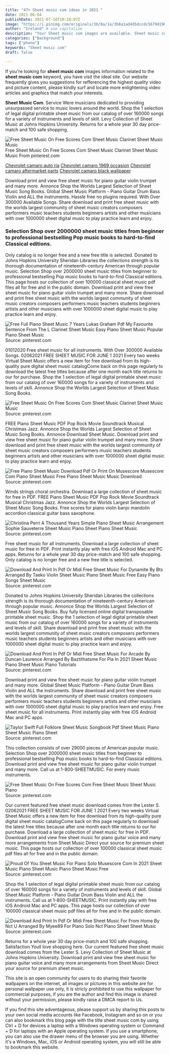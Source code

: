 ```yaml
---
title: "47+ Sheet music com ideas in 2021 "
date: 2021-06-04
publishDate: 2021-07-10T10:18:07Z
image: "https://i.pinimg.com/originals/3b/8a/1a/3b8a1ad4d5dccdc5679d19051fcd1012.png"
author: "Ireland" # use capitalize
description: "Your Sheet music com images are available. Sheet music com are a topic that is being searched for and liked by netizens today. You can Find and Download the Sheet music com files here. Find and Download all royalty-free photos."
categories: ["Background"]
tags: ["phone"]
keywords: "Sheet music com"
draft: false

---
```


If you're looking for **sheet music com** images information related to the **sheet music com** keyword, you have visit the ideal  site.  Our website frequently  gives you  suggestions  for refferencing  the highest  quality video and picture  content, please kindly surf and locate more enlightening video articles and graphics  that match your interests.

**Sheet Music Com**. Service Were musicians dedicated to providing unsurpassed service to music lovers around the world. Shop the 1 selection of legal digital printable sheet music from our catalog of over 160000 songs for a variety of instruments and levels of skill. Levy Collection of Sheet Music at Johns Hopkins University. Returns for a whole year 30 day price-match and 100 safe shopping.

![Free Sheet Music On Free Scores Com Sheet Music Clarinet Sheet Music Music](https://i.pinimg.com/originals/4d/a4/eb/4da4eb19c6614528f310c15daf69e026.jpg "Free Sheet Music On Free Scores Com Sheet Music Clarinet Sheet Music Music")
Free Sheet Music On Free Scores Com Sheet Music Clarinet Sheet Music Music From pinterest.com

[Chevrolet camaro auto ria](/chevrolet-camaro-auto-ria/)
[Chevrolet camaro 1969 occasion](/chevrolet-camaro-1969-occasion/)
[Chevrolet camaro aftermarket parts](/chevrolet-camaro-aftermarket-parts/)
[Chevrolet camaro black wallpaper](/chevrolet-camaro-black-wallpaper/)

Download print and view free sheet music for piano guitar violin trumpet and many more. Annonce Shop the Worlds Largest Selection of Sheet Music Song Books. Global Sheet Music Platform - Piano Guitar Drum Bass Violin and ALL the instruments. Hassle free no plugins required. With Over 300000 Available Songs. Share download and print free sheet music with the worlds largest community of sheet music creators composers performers music teachers students beginners artists and other musicians with over 1000000 sheet digital music to play practice learn and enjoy.

### Selection Shop over 2000000 sheet music titles from beginner to professional bestselling Pop music books to hard-to-find Classical editions.

Only catalog is no longer free and a new free title is selected. Donated to Johns Hopkins University Sheridan Libraries the collections strength is its thorough documentation of nineteenth-century American through popular music. Selection Shop over 2000000 sheet music titles from beginner to professional bestselling Pop music books to hard-to-find Classical editions. This page hosts our collection of over 100000 classical sheet music pdf files all for free and in the public domain. Download print and view free sheet music for piano guitar violin trumpet and many more. Share download and print free sheet music with the worlds largest community of sheet music creators composers performers music teachers students beginners artists and other musicians with over 1000000 sheet digital music to play practice learn and enjoy.


![Free Full Piano Sheet Music 7 Years Lukas Graham Pdf My Favourite Sentence From The L Clarinet Sheet Music Easy Piano Sheet Music Popular Piano Sheet Music](https://i.pinimg.com/564x/f3/45/c3/f345c3570ae80f0665669b2111009428.jpg "Free Full Piano Sheet Music 7 Years Lukas Graham Pdf My Favourite Sentence From The L Clarinet Sheet Music Easy Piano Sheet Music Popular Piano Sheet Music")
Source: pinterest.com

01012020 Free sheet music for all instruments. With Over 300000 Available Songs. 02062021 FREE SHEET MUSIC FOR JUNE 1 2021 Every two weeks Virtual Sheet Music offers a new item for free download from its high-quality pure digital sheet music catalogCome back on this page regularly to download the latest free titles because after one month each title returns to our for purchase. Shop the 1 selection of legal digital printable sheet music from our catalog of over 160000 songs for a variety of instruments and levels of skill. Annonce Shop the Worlds Largest Selection of Sheet Music Song Books.

![Free Sheet Music On Free Scores Com Sheet Music Clarinet Sheet Music Music](https://i.pinimg.com/originals/4d/a4/eb/4da4eb19c6614528f310c15daf69e026.jpg "Free Sheet Music On Free Scores Com Sheet Music Clarinet Sheet Music Music")
Source: pinterest.com

FREE Piano Sheet Music PDF Pop Rock Movie Soundtrack Musical Christmas Jazz. Annonce Shop the Worlds Largest Selection of Sheet Music Song Books. Annonce Download Sheet Music. Download print and view free sheet music for piano guitar violin trumpet and many more. Share download and print free sheet music with the worlds largest community of sheet music creators composers performers music teachers students beginners artists and other musicians with over 1000000 sheet digital music to play practice learn and enjoy.

![Free Piano Sheet Music Download Pdf Or Print On Musescore Musescore Com Piano Sheet Music Free Piano Sheet Music Music Download](https://i.pinimg.com/originals/f3/a7/d4/f3a7d4a7cf366ad6cd3b147a97d2bfa7.png "Free Piano Sheet Music Download Pdf Or Print On Musescore Musescore Com Piano Sheet Music Free Piano Sheet Music Music Download")
Source: pinterest.com

Winds strings choral orchestra. Download a large collection of sheet music for free in PDF. FREE Piano Sheet Music PDF Pop Rock Movie Soundtrack Musical Christmas Jazz. Annonce Shop the Worlds Largest Selection of Sheet Music Song Books. Free scores for piano violin banjo mandolin accordion classical guitar bass saxophone.

![Christina Perri A Thousand Years Simple Piano Sheet Music Arrangement Sophie Sauveterre Sheet Music Piano Sheet Piano Sheet Music](https://i.pinimg.com/originals/17/43/e3/1743e3f137f5554a303877184a374209.png "Christina Perri A Thousand Years Simple Piano Sheet Music Arrangement Sophie Sauveterre Sheet Music Piano Sheet Piano Sheet Music")
Source: pinterest.com

Free sheet music for all instruments. Download a large collection of sheet music for free in PDF. Print instantly play with free iOS Android Mac and PC apps. Returns for a whole year 30 day price-match and 100 safe shopping. Only catalog is no longer free and a new free title is selected.

![Download And Print In Pdf Or Midi Free Sheet Music For Dynamite By Bts Arranged By Taeko Violin Sheet Music Piano Sheet Music Free Easy Piano Songs Sheet Music](https://i.pinimg.com/originals/29/de/ac/29deac484298189f4d8fdec282a66fac.png "Download And Print In Pdf Or Midi Free Sheet Music For Dynamite By Bts Arranged By Taeko Violin Sheet Music Piano Sheet Music Free Easy Piano Songs Sheet Music")
Source: pinterest.com

Donated to Johns Hopkins University Sheridan Libraries the collections strength is its thorough documentation of nineteenth-century American through popular music. Annonce Shop the Worlds Largest Selection of Sheet Music Song Books. Buy fully licensed online digital transposable printable sheet music. Shop the 1 selection of legal digital printable sheet music from our catalog of over 160000 songs for a variety of instruments and levels of skill. Share download and print free sheet music with the worlds largest community of sheet music creators composers performers music teachers students beginners artists and other musicians with over 1000000 sheet digital music to play practice learn and enjoy.

![Download And Print In Pdf Or Midi Free Sheet Music For Arcade By Duncan Laurence Arranged By Baztithatsme For Pia In 2021 Sheet Music Piano Sheet Music Piano Tutorials](https://i.pinimg.com/originals/13/a1/ef/13a1ef4eb44f0fc9bdd707ba3050931a.png "Download And Print In Pdf Or Midi Free Sheet Music For Arcade By Duncan Laurence Arranged By Baztithatsme For Pia In 2021 Sheet Music Piano Sheet Music Piano Tutorials")
Source: pinterest.com

Download print and view free sheet music for piano guitar violin trumpet and many more. Global Sheet Music Platform - Piano Guitar Drum Bass Violin and ALL the instruments. Share download and print free sheet music with the worlds largest community of sheet music creators composers performers music teachers students beginners artists and other musicians with over 1000000 sheet digital music to play practice learn and enjoy. Free sheet music for all instruments. Print instantly play with free iOS Android Mac and PC apps.

![Taylor Swift Full Folklore Sheet Music Songbook Pdf Sheet Music Piano Sheet Music Piano Sheet](https://i.pinimg.com/originals/f3/c0/7e/f3c07ed036ab6a66270e3039129c2cb4.png "Taylor Swift Full Folklore Sheet Music Songbook Pdf Sheet Music Piano Sheet Music Piano Sheet")
Source: pinterest.com

This collection consists of over 29000 pieces of American popular music. Selection Shop over 2000000 sheet music titles from beginner to professional bestselling Pop music books to hard-to-find Classical editions. Download print and view free sheet music for piano guitar violin trumpet and many more. Call us at 1-800-SHEETMUSIC. For every music instruments.

![Free Sheet Music On Free Scores Com Free Sheet Music Sheet Music Piano](https://i.pinimg.com/736x/fd/ed/a0/fdeda0cd4d15e508894ab65a4b872863.jpg "Free Sheet Music On Free Scores Com Free Sheet Music Sheet Music Piano")
Source: pinterest.com

Our current featured free sheet music download comes from the Lester S. 02062021 FREE SHEET MUSIC FOR JUNE 1 2021 Every two weeks Virtual Sheet Music offers a new item for free download from its high-quality pure digital sheet music catalogCome back on this page regularly to download the latest free titles because after one month each title returns to our for purchase. Download a large collection of sheet music for free in PDF. Download print and view free sheet music for piano guitar voice and many more arrangements from Sheet Music Direct your source for premium sheet music. This page hosts our collection of over 100000 classical sheet music pdf files all for free and in the public domain.

![Proud Of You Sheet Music For Piano Solo Musescore Com In 2021 Sheet Music Piano Sheet Music Piano Sheet Music Free](https://i.pinimg.com/originals/fc/5f/0b/fc5f0b3fb696cb1199a765fe51d204d2.png "Proud Of You Sheet Music For Piano Solo Musescore Com In 2021 Sheet Music Piano Sheet Music Piano Sheet Music Free")
Source: pinterest.com

Shop the 1 selection of legal digital printable sheet music from our catalog of over 160000 songs for a variety of instruments and levels of skill. Global Sheet Music Platform - Piano Guitar Drum Bass Violin and ALL the instruments. Call us at 1-800-SHEETMUSIC. Print instantly play with free iOS Android Mac and PC apps. This page hosts our collection of over 100000 classical sheet music pdf files all for free and in the public domain.

![Download And Print In Pdf Or Midi Free Sheet Music For From Home By Nct U Arranged By Myee89 For Piano Solo Nct Piano Sheet Sheet Music](https://i.pinimg.com/originals/3b/8a/1a/3b8a1ad4d5dccdc5679d19051fcd1012.png "Download And Print In Pdf Or Midi Free Sheet Music For From Home By Nct U Arranged By Myee89 For Piano Solo Nct Piano Sheet Sheet Music")
Source: pinterest.com

Returns for a whole year 30 day price-match and 100 safe shopping. Satisfaction Youll love shopping here. Our current featured free sheet music download comes from the Lester S. Levy Collection of Sheet Music at Johns Hopkins University. Download print and view free sheet music for piano guitar voice and many more arrangements from Sheet Music Direct your source for premium sheet music.

This site is an open community for users to do sharing their favorite wallpapers on the internet, all images or pictures in this website are for personal wallpaper use only, it is stricly prohibited to use this wallpaper for commercial purposes, if you are the author and find this image is shared without your permission, please kindly raise a DMCA report to Us.

If you find this site adventageous, please support us by sharing this posts to your own social media accounts like Facebook, Instagram and so on or you can also bookmark this blog page with the title sheet music com by using Ctrl + D for devices a laptop with a Windows operating system or Command + D for laptops with an Apple operating system. If you use a smartphone, you can also use the drawer menu of the browser you are using. Whether it's a Windows, Mac, iOS or Android operating system, you will still be able to bookmark this website.
